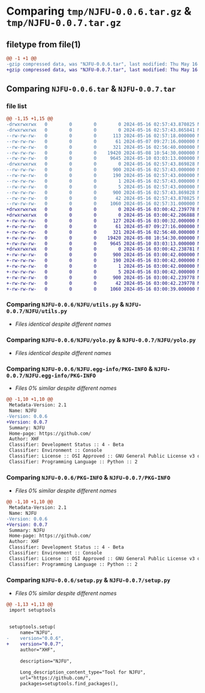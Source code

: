 # Comparing `tmp/NJFU-0.0.6.tar.gz` & `tmp/NJFU-0.0.7.tar.gz`

## filetype from file(1)

```diff
@@ -1 +1 @@
-gzip compressed data, was "NJFU-0.0.6.tar", last modified: Thu May 16 02:57:43 2024, max compression
+gzip compressed data, was "NJFU-0.0.7.tar", last modified: Thu May 16 03:00:42 2024, max compression
```

## Comparing `NJFU-0.0.6.tar` & `NJFU-0.0.7.tar`

### file list

```diff
@@ -1,15 +1,15 @@
-drwxrwxrwx   0        0        0        0 2024-05-16 02:57:43.870825 NJFU-0.0.6/
-drwxrwxrwx   0        0        0        0 2024-05-16 02:57:43.865841 NJFU-0.0.6/NJFU/
--rw-rw-rw-   0        0        0      113 2024-05-16 02:57:18.000000 NJFU-0.0.6/NJFU/__init__.py
--rw-rw-rw-   0        0        0       61 2024-05-07 09:27:16.000000 NJFU-0.0.6/NJFU/hello.py
--rw-rw-rw-   0        0        0      321 2024-05-16 02:56:40.000000 NJFU-0.0.6/NJFU/pcd.py
--rw-rw-rw-   0        0        0    19420 2024-05-08 10:54:30.000000 NJFU-0.0.6/NJFU/utils.py
--rw-rw-rw-   0        0        0     9645 2024-05-10 03:03:13.000000 NJFU-0.0.6/NJFU/yolo.py
-drwxrwxrwx   0        0        0        0 2024-05-16 02:57:43.869828 NJFU-0.0.6/NJFU.egg-info/
--rw-rw-rw-   0        0        0      900 2024-05-16 02:57:43.000000 NJFU-0.0.6/NJFU.egg-info/PKG-INFO
--rw-rw-rw-   0        0        0      190 2024-05-16 02:57:43.000000 NJFU-0.0.6/NJFU.egg-info/SOURCES.txt
--rw-rw-rw-   0        0        0        1 2024-05-16 02:57:43.000000 NJFU-0.0.6/NJFU.egg-info/dependency_links.txt
--rw-rw-rw-   0        0        0        5 2024-05-16 02:57:43.000000 NJFU-0.0.6/NJFU.egg-info/top_level.txt
--rw-rw-rw-   0        0        0      900 2024-05-16 02:57:43.869828 NJFU-0.0.6/PKG-INFO
--rw-rw-rw-   0        0        0       42 2024-05-16 02:57:43.870825 NJFU-0.0.6/setup.cfg
--rw-rw-rw-   0        0        0     1060 2024-05-16 02:57:31.000000 NJFU-0.0.6/setup.py
+drwxrwxrwx   0        0        0        0 2024-05-16 03:00:42.239778 NJFU-0.0.7/
+drwxrwxrwx   0        0        0        0 2024-05-16 03:00:42.206888 NJFU-0.0.7/NJFU/
+-rw-rw-rw-   0        0        0      127 2024-05-16 03:00:32.000000 NJFU-0.0.7/NJFU/__init__.py
+-rw-rw-rw-   0        0        0       61 2024-05-07 09:27:16.000000 NJFU-0.0.7/NJFU/hello.py
+-rw-rw-rw-   0        0        0      321 2024-05-16 02:56:40.000000 NJFU-0.0.7/NJFU/pcd.py
+-rw-rw-rw-   0        0        0    19420 2024-05-08 10:54:30.000000 NJFU-0.0.7/NJFU/utils.py
+-rw-rw-rw-   0        0        0     9645 2024-05-10 03:03:13.000000 NJFU-0.0.7/NJFU/yolo.py
+drwxrwxrwx   0        0        0        0 2024-05-16 03:00:42.238781 NJFU-0.0.7/NJFU.egg-info/
+-rw-rw-rw-   0        0        0      900 2024-05-16 03:00:42.000000 NJFU-0.0.7/NJFU.egg-info/PKG-INFO
+-rw-rw-rw-   0        0        0      190 2024-05-16 03:00:42.000000 NJFU-0.0.7/NJFU.egg-info/SOURCES.txt
+-rw-rw-rw-   0        0        0        1 2024-05-16 03:00:42.000000 NJFU-0.0.7/NJFU.egg-info/dependency_links.txt
+-rw-rw-rw-   0        0        0        5 2024-05-16 03:00:42.000000 NJFU-0.0.7/NJFU.egg-info/top_level.txt
+-rw-rw-rw-   0        0        0      900 2024-05-16 03:00:42.239778 NJFU-0.0.7/PKG-INFO
+-rw-rw-rw-   0        0        0       42 2024-05-16 03:00:42.239778 NJFU-0.0.7/setup.cfg
+-rw-rw-rw-   0        0        0     1060 2024-05-16 03:00:39.000000 NJFU-0.0.7/setup.py
```

### Comparing `NJFU-0.0.6/NJFU/utils.py` & `NJFU-0.0.7/NJFU/utils.py`

 * *Files identical despite different names*

### Comparing `NJFU-0.0.6/NJFU/yolo.py` & `NJFU-0.0.7/NJFU/yolo.py`

 * *Files identical despite different names*

### Comparing `NJFU-0.0.6/NJFU.egg-info/PKG-INFO` & `NJFU-0.0.7/NJFU.egg-info/PKG-INFO`

 * *Files 0% similar despite different names*

```diff
@@ -1,10 +1,10 @@
 Metadata-Version: 2.1
 Name: NJFU
-Version: 0.0.6
+Version: 0.0.7
 Summary: NJFU
 Home-page: https://github.com/
 Author: XHF
 Classifier: Development Status :: 4 - Beta
 Classifier: Environment :: Console
 Classifier: License :: OSI Approved :: GNU General Public License v3 or later (GPLv3+)
 Classifier: Programming Language :: Python :: 2
```

### Comparing `NJFU-0.0.6/PKG-INFO` & `NJFU-0.0.7/PKG-INFO`

 * *Files 0% similar despite different names*

```diff
@@ -1,10 +1,10 @@
 Metadata-Version: 2.1
 Name: NJFU
-Version: 0.0.6
+Version: 0.0.7
 Summary: NJFU
 Home-page: https://github.com/
 Author: XHF
 Classifier: Development Status :: 4 - Beta
 Classifier: Environment :: Console
 Classifier: License :: OSI Approved :: GNU General Public License v3 or later (GPLv3+)
 Classifier: Programming Language :: Python :: 2
```

### Comparing `NJFU-0.0.6/setup.py` & `NJFU-0.0.7/setup.py`

 * *Files 0% similar despite different names*

```diff
@@ -1,13 +1,13 @@
 import setuptools
 
 
 setuptools.setup(
     name="NJFU",
-    version="0.0.6",
+    version="0.0.7",
     author="XHF",
 
     description="NJFU",
 
     Long_description_content_type="Tool for NJFU",
     url="https://github.com/",
     packages=setuptools.find_packages(),
```

